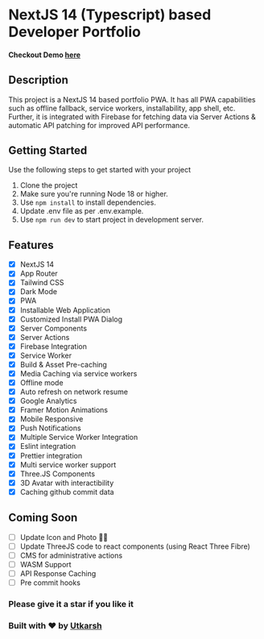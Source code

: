 # NextJS 14 (Typescript) based Developer Portfolio
#### Checkout Demo [here](https://utkarshrajput.com/)

## Description
This project is a NextJS 14 based portfolio PWA. It has all PWA capabilities such as offline fallback, service workers, installability, app shell, etc. Further, it is integrated with Firebase for fetching data via Server Actions & automatic API patching for improved API performance.

## Getting Started
Use the following steps to get started with your project
1. Clone the project
2. Make sure you're running Node 18 or higher.
3. Use `npm install` to install dependencies.
4. Update .env file as per .env.example.
5. Use `npm run dev` to start project in development server.

## Features
- [x] NextJS 14
- [x] App Router
- [x] Tailwind CSS
- [x] Dark Mode
- [x] PWA
- [x] Installable Web Application
- [x] Customized Install PWA Dialog
- [x] Server Components
- [x] Server Actions
- [x] Firebase Integration
- [x] Service Worker
- [x] Build & Asset Pre-caching
- [x] Media Caching via service workers
- [x] Offline mode
- [x] Auto refresh on network resume
- [x] Google Analytics
- [x] Framer Motion Animations
- [x] Mobile Responsive
- [x] Push Notifications
- [x] Multiple Service Worker Integration
- [x] Eslint integration
- [x] Prettier integration
- [x] Multi service worker support
- [x] Three.JS Components
- [x] 3D Avatar with interactibility
- [x] Caching github commit data

 ## Coming Soon
- [ ] Update Icon and Photo 😵‍💫
- [ ] Update ThreeJS code to react components (using React Three Fibre)
- [ ] CMS for administrative actions
- [ ] WASM Support
- [ ] API Response Caching
- [ ] Pre commit hooks

### Please give it a star if you like it

### Built with ❤️ by [Utkarsh](https://www.linkedin.com/in/utkarsh-rajput/)
